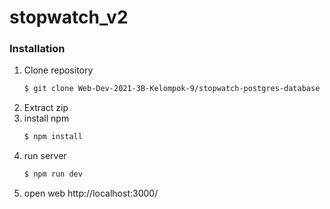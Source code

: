 # stopwatch_v2

### Installation

1. Clone repository
   ```sh
   $ git clone Web-Dev-2021-3B-Kelompok-9/stopwatch-postgres-database
   ```
2. Extract zip
3. install npm  
   ```sh
   $ npm install
   ```
4. run server
   ```sh
   $ npm run dev
   ```
5. open web
   http://localhost:3000/
